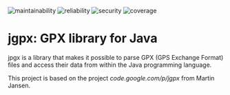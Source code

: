 ![maintainability](https://sonarcloud.io/api/project_badges/measure?project=lrnthbrt_jgpx&metric=sqale_rating)
![reliability](https://sonarcloud.io/api/project_badges/measure?project=lrnthbrt_jgpx&metric=reliability_rating)
![security](https://sonarcloud.io/api/project_badges/measure?project=lrnthbrt_jgpx&metric=security_rating)
![coverage](https://sonarcloud.io/api/project_badges/measure?project=lrnthbrt_jgpx&metric=coverage)

# jgpx: GPX library for Java

jpgx is a library that makes it possible to parse GPX (GPS Exchange Format)
files and access their data from within the Java programming language.

This project is based on the project _code.google.com/p/jgpx_ from Martin Jansen.
